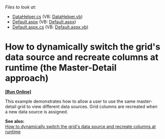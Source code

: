 <!-- default file list -->
*Files to look at*:

* [DataHelper.cs](./CS/WebSite/App_Code/DataHelper.cs) (VB: [DataHelper.vb](./VB/WebSite/App_Code/DataHelper.vb))
* [Default.aspx](./CS/WebSite/Default.aspx) (VB: [Default.aspx](./VB/WebSite/Default.aspx))
* [Default.aspx.cs](./CS/WebSite/Default.aspx.cs) (VB: [Default.aspx.vb](./VB/WebSite/Default.aspx.vb))
<!-- default file list end -->
# How to dynamically switch the grid's data source and recreate columns at runtime (the Master-Detail approach)
<!-- run online -->
**[[Run Online]](https://codecentral.devexpress.com/e4451/)**
<!-- run online end -->


<p>This example demonstrates how to allow a user to use the same master-detail grid to view different data sources. Grid columns are recreated when a new data source is assigned. </p><p><strong>See a</strong><strong>lso:</strong><br />
<a href="https://www.devexpress.com/Support/Center/p/E448">How to dynamically switch the grid's data source and recreate columns at runtime</a></p>

<br/>


